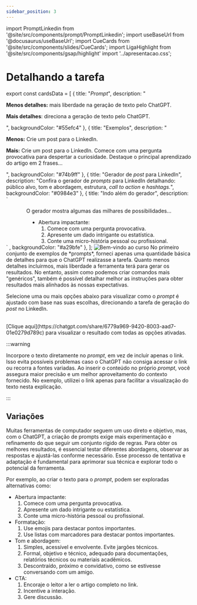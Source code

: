 ```yaml
---
sidebar_position: 3
---
```

import PromptLinkedin from '@site/src/components/prompt/PromptLinkedin';
import useBaseUrl from '@docusaurus/useBaseUrl';
import CueCards from '@site/src/components/slides/CueCards';
import LigaHighlight from '@site/src/components/gsap/highlight'
import '../apresentacao.css';

# Detalhando a tarefa
<LigaHighlight />
export const cardsData = [
  {
    title: "<i>Prompt</i>",
    description: "<p><b>Menos detalhes:</b> mais liberdade na geração de texto pelo ChatGPT.<p/><p><b>Mais detalhes</b>: direciona a geração de texto pelo ChatGPT.</p> ",
    backgroundColor: "#55efc4"
  },
  {
    title: "Exemplos",
    description: "<p><b>Menos:</b> Crie um post para o LinkedIn.</p><p><b>Mais:</b> Crie um post para o LinkedIn. Comece com uma pergunta provocativa para despertar a curiosidade. Destaque o principal aprendizado do artigo em 2 frases...</p>",
    backgroundColor: "#74b9ff"
  },
  {
    title: "Gerador de <i>post</i> para LinkedIn",
    description: "Confira o gerador de <i>prompts</i> para LinkedIn detalhando: público alvo, tom e abordagem, estrutura, <i>call to action</i> e <i>hashtags.</i>",
    backgroundColor: "#0984e3"
  },
  {
    title: "Indo além do gerador",
    description: 
    `<div style="text-align: center;">
      <p>O gerador mostra algumas das milhares de possibilidades...</p>
      <ul style="display: inline-block; text-align: left; margin: 0 auto;">
        <li>Abertura impactante:
          <ol>
            <li>Comece com uma pergunta provocativa.</li>
            <li>Apresente um dado intrigante ou estatística.</li>
            <li>Conte uma micro-história pessoal ou profissional.</li>
          </ol>
        </li>
      </ul>
    </div>`
    ,
    backgroundColor: "#a29bfe"
  },
];

<CueCards cardsData={cardsData} />
  <img src={useBaseUrl("/img/docs/curso/post-linkedin.png")} alt="Bem-vindo ao curso" title="Imagem de exemplo" class="float-right" />
No primeiro conjunto de exemplos de *prompts*, forneci apenas uma quantidade básica de detalhes para que o ChatGPT realizasse a tarefa. Quanto <span class="text-highlight">menos detalhes incluirmos,</span> mais liberdade a ferramenta terá para gerar os resultados. No entanto, assim como podemos criar comandos mais "genéricos", também é possível detalhar melhor as instruções para obter resultados mais alinhados às nossas expectativas.  

Selecione uma ou mais opções abaixo para visualizar como o *prompt* é ajustado com base nas suas escolhas, direcionando a tarefa de geração do *post* no LinkedIn.  

<PromptLinkedin />

<br />
[Clique aqui](https://chatgpt.com/share/6779a969-9420-8003-aad7-01e0279d789c) para visualizar o resultado com todas as opções ativadas.

:::warning

Incorpore o texto diretamente no *prompt*, em vez de incluir apenas o link. Isso evita possíveis problemas caso o ChatGPT não consiga acessar o link ou recorra a fontes variadas. Ao inserir o conteúdo no próprio *prompt*, você assegura maior precisão e um melhor aproveitamento do contexto fornecido. No exemplo, utilizei o link apenas para facilitar a visualização do texto nesta explicação.

:::

## Variações
Muitas ferramentas de computador seguem um uso direto e objetivo, mas, com o ChatGPT, a criação de prompts exige mais experimentação e refinamento do que seguir um conjunto rígido de regras. Para obter os melhores resultados, é essencial testar diferentes abordagens, observar as respostas e ajustá-las conforme necessário. Esse processo de tentativa e adaptação é fundamental para aprimorar sua técnica e explorar todo o potencial da ferramenta.

Por exemplo, ao criar o texto para o *prompt*, podem ser exploradas alternativas como:
* Abertura impactante: 
  1. Comece com uma pergunta provocativa.
  1. Apresente um dado intrigante ou estatística.
  1. Conte uma micro-história pessoal ou profissional.
* Formatação:
  1. Use emojis para destacar pontos importantes.
  1. Use listas com marcadores para destacar pontos importantes.
* Tom e abordagem:
  1. Simples, acessível e envolvente. Evite jargões técnicos.
  1. Formal, objetivo e técnico, adequado para documentações, relatórios técnicos ou materiais acadêmicos.
  1. Descontraído, próximo e convidativo, como se estivesse conversando com um amigo.
* CTA:
  1. Encoraje o leitor a ler o artigo completo no link.
  1. Incentive a interação.
  1. Gere discussão.
